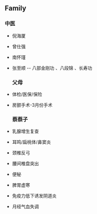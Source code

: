 ## Family

###     中医

- 倪海厦

- 曾仕强

- 南怀瑾

- 张至顺 -- 八部金刚功 、八段锦 、长寿功

  ### 父母

- 体检/医保/保险

- 房颤手术-3月份手术

  ### 蔡蔡子

- 乳腺增生复查

- 耳鸣/扁桃体/鼻窦炎

- 颈椎反弓

- 腰间椎盘突出

- 便秘

- 脾胃虚寒

- 免疫力低下诱发阴道炎

- 月经气血失调
